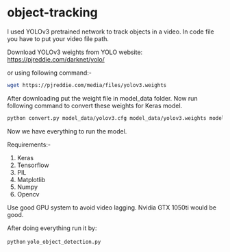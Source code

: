 # object-tracking

I used YOLOv3 pretrained network to track objects in a video. In code file you have to put your video file path.

Download YOLOv3 weights from YOLO website:  https://pjreddie.com/darknet/yolo/

or using following command:- 

```bash
wget https://pjreddie.com/media/files/yolov3.weights
```

After downloading put the weight file in model_data folder. Now run following command to convert these weights for Keras model.

```bash
python convert.py model_data/yolov3.cfg model_data/yolov3.weights model_data/yolo_weights.h5
```

Now we have everything to run the model. 

Requirements:-

1. Keras
2. Tensorflow
3. PIL
4. Matplotlib
5. Numpy
6. Opencv



Use good GPU system to avoid video lagging. Nvidia GTX 1050ti would be good.

After doing everything run it by:

`python` `yolo_object_detection.py`

